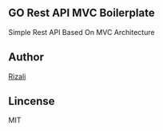 ## GO Rest API MVC Boilerplate

Simple Rest API Based On MVC Architecture

## Author

[Rizali](https://github.com/nolpersen)

## Lincense

MIT